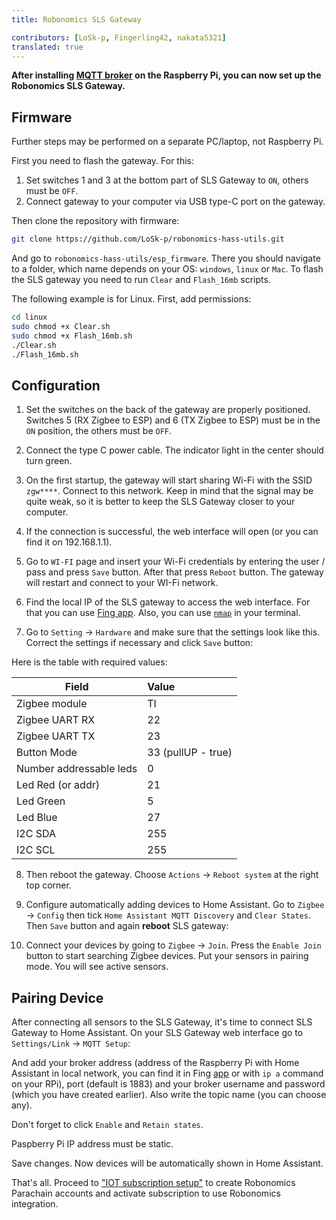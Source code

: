 ```yaml
---
title: Robonomics SLS Gateway

contributors: [LoSk-p, Fingerling42, nakata5321]
translated: true
---
```


**After installing [MQTT broker](/docs/mqtt-broker/) on the Raspberry Pi, you can now set up the Robonomics SLS Gateway.**

## Firmware

<robo-wiki-note type="note" title="Note">

  Further steps may be performed on a separate PC/laptop, not Raspberry Pi. 

</robo-wiki-note>

First you need to flash the gateway. For this:

1. Set switches 1 and 3 at the bottom part of SLS Gateway to `ON`, others must be `OFF`.
2. Connect gateway to your computer via USB type-C port on the gateway.

Then clone the repository with firmware:

```bash
git clone https://github.com/LoSk-p/robonomics-hass-utils.git
```

And go to `robonomics-hass-utils/esp_firmware`. There you should navigate to a folder, which name depends on your OS: 
`windows`, `linux` or `Mac`. To flash the SLS gateway you need to run `Clear` and `Flash_16mb` scripts.

The following example is for Linux. First, add permissions:

```bash
cd linux
sudo chmod +x Clear.sh
sudo chmod +x Flash_16mb.sh
./Clear.sh
./Flash_16mb.sh
```

## Configuration

1. Set the switches on the back of the gateway are properly positioned. Switches 5 (RX Zigbee to ESP) and 6 (TX Zigbee to ESP) must be in the `ON` position, the others must be `OFF`. 

2. Connect the type C power cable. The indicator light in the center should turn green.

3. On the first startup, the gateway will start sharing Wi-Fi with the SSID `zgw****`. Connect to this network. Keep in mind that the signal may be quite weak, so it is better to keep the SLS Gateway closer to your computer. 

4. If the connection is successful, the web interface will open (or you can find it on 192.168.1.1). 
5. Go to `WI-FI` page and insert your Wi-Fi credentials by entering the user / pass and press `Save` button. After that  press `Reboot` button. The gateway will restart and connect to your WI-Fi network. 

<robo-wiki-picture src="home-assistant/sls-wifi.jpg" />

6. Find the local IP of the SLS gateway to access the web interface. For that you can use [Fing app](https://www.fing.com/products). 
Also, you can use [`nmap`](https://vitux.com/find-devices-connected-to-your-network-with-nmap/) in your terminal.

7. Go to `Setting` -> `Hardware` and make sure that the settings look like this. Correct the settings if necessary and click `Save` button:

<robo-wiki-picture src="home-assistant/sls-hardware.jpg" />

Here is the table with required values:

| Field                   | Value              |
|-------------------------|:-------------------|
 |Zigbee module            | TI                 |
| Zigbee UART RX          | 22                 |
| Zigbee UART TX          | 23                 |
| Button Mode             | 33 (pullUP - true) |
| Number addressable leds | 0                  |
| Led Red (or addr)       | 21                 |
| Led Green               | 5                  |
| Led Blue                | 27                 |
| I2C SDA                 | 255                |
| I2C SCL                 | 255                |

8. Then reboot the gateway. Choose `Actions` -> `Reboot system` at the right top corner.

9. Configure automatically adding devices to Home Assistant. Go to `Zigbee` -> `Config` then tick `Home Assistant MQTT Discovery` and `Clear States`. Then `Save` button and again **reboot** SLS gateway:

<robo-wiki-picture src="home-assistant/sls-hass.jpg" />

10. Connect your devices by going to `Zigbee` -> `Join`. Press the `Enable Join` button to start searching Zigbee devices. Put your sensors in pairing mode. You will see active sensors. 

## Pairing Device

After connecting all sensors to the SLS Gateway, it's time to connect SLS Gateway to Home Assistant.
On your SLS Gateway web interface go to `Settings/Link` -> `MQTT Setup`:

<robo-wiki-picture src="home-assistant/sls-mqtt-menu.jpg" />

And add your broker address (address of the Raspberry Pi with Home Assistant in local network, you can find it in Fing [app](https://www.fing.com/products) 
or with `ip a` command on your RPi), port (default is 1883) and your broker username and password (which you have created earlier). 
Also write the topic name (you can choose any).

<robo-wiki-note type="okay">Don't forget to click `Enable` and `Retain states`.</robo-wiki-note>

<robo-wiki-note type="warning">Paspberry Pi IP address must be static.</robo-wiki-note>

<robo-wiki-picture src="home-assistant/sls-mqtt1.jpg" />

Save changes. Now devices will be automatically shown in Home Assistant.

That's all. Proceed to ["IOT subscription setup"](/docs/iot-sub-setup/) to create Robonomics Parachain accounts and 
activate subscription to use Robonomics integration.